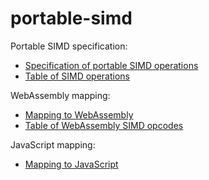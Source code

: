 # portable-simd
Portable SIMD specification:

* [Specification of portable SIMD operations](portable-simd.md)
* [Table of SIMD operations](matrix.md)

WebAssembly mapping:

* [Mapping to WebAssembly](webassembly-mapping.md)
* [Table of WebAssembly SIMD opcodes](webassembly-opcodes.md)

JavaScript mapping:

* [Mapping to JavaScript](javascript-mapping.md)
